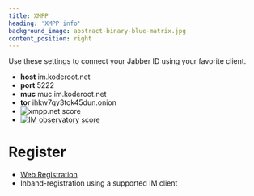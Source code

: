 ```yaml
---
title: XMPP
heading: 'XMPP info'
background_image: abstract-binary-blue-matrix.jpg
content_position: right
---
```


Use these settings to connect your Jabber ID using your favorite client.

+ **host** im.koderoot.net
+ **port** 5222
+ **muc** muc.im.koderoot.net
+ **tor** ihkw7qy3tok45dun.onion
+ <img src='https://media.koderoot.net/images/badge_jabber_at.svg' alt='xmpp.net score' />
+ <a href='https://check.messaging.one/result.php?domain=im.koderoot.net&amp;type=server'>
  <img src='https://check.messaging.one/badge.php?domain=im.koderoot.net' alt='IM observatory score' /></a>

# Register
+ [Web Registration](https://im.koderoot.net/register_web)
+ Inband-registration using a supported IM client

